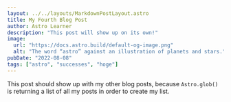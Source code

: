 ```yaml
---
layout: ../../layouts/MarkdownPostLayout.astro
title: My Fourth Blog Post
author: Astro Learner
description: "This post will show up on its own!"
image:
  url: "https://docs.astro.build/default-og-image.png"
  alt: "The word “astro” against an illustration of planets and stars."
pubDate: "2022-08-08"
tags: ["astro", "successes", "hoge"]
---
```


This post should show up with my other blog posts, because `Astro.glob()` is returning a list of all my posts in order to create my list.

